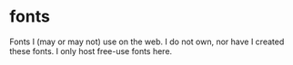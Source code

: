 # fonts
Fonts I (may or may not) use on the web.
I do not own, nor have I created these fonts. I only host free-use fonts here.

